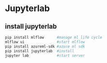 # Jupyterlab

## install jupyterlab
```sh
pip install mlflow      #manage ml life cycle
mlflow ui               #start mlflow
pip install azureml-sdk #azure ml sdk
pip install jupyterlab  #install
jupyter lab             #start server
```
